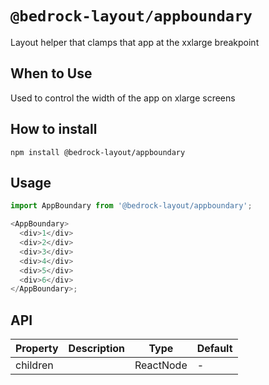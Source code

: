 # `@bedrock-layout/appboundary`

Layout helper that clamps that app at the xxlarge breakpoint

## When to Use

Used to control the width of the app on xlarge screens

## How to install

`npm install @bedrock-layout/appboundary`

## Usage

```javascript
import AppBoundary from '@bedrock-layout/appboundary';

<AppBoundary>
  <div>1</div>
  <div>2</div>
  <div>3</div>
  <div>4</div>
  <div>5</div>
  <div>6</div>
</AppBoundary>;
```

## API

| Property | Description | Type      | Default |
| -------- | ----------- | --------- | ------- |
| children |             | ReactNode | -       |
